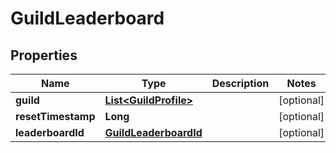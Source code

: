 

# GuildLeaderboard


## Properties

| Name | Type | Description | Notes |
|------------ | ------------- | ------------- | -------------|
|**guild** | [**List&lt;GuildProfile&gt;**](GuildProfile.md) |  |  [optional] |
|**resetTimestamp** | **Long** |  |  [optional] |
|**leaderboardId** | [**GuildLeaderboardId**](GuildLeaderboardId.md) |  |  [optional] |



